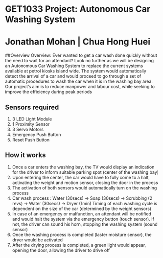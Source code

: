 # GET1033 Project: Autonomous Car Washing System 

 # Jonathan Mohan | Chua Hong Huei
 
 ##Overview
 Overview: Ever wanted to get a car wash done quickly without the need to wait for an attendant? 
 Look no further as we will be designing an Autonomous Car Washing System to replace the current systems available at petrol kiosks island wide. 
 The system would automatically detect the arrival of a car and would proceed to go through a set of automatic procedures to wash the car when it is in the washing bay area. 
 Our project’s aim is to reduce manpower and labour cost, while seeking to improve the efficiency during peak periods 
 
 ## Sensors required
1.	3 LED Light Module 
2.	1 Proximity Sensor
3.	3 Servo Motors 
4.	Emergency Push Button 
5.	Reset Push Button


## How it works
1. Once a car enters the washing bay, the TV would display an indication for the driver to inform suitable parking spot (center of the washing bay)
2. Upon entering the center, the car would have to fully come to a halt, activating the weight and motion sensor, closing the door in the process
3. The activation of both sensors would automatically turn on the washing process
4. Car wash process : Water (30secs) -> Soap (30secs) -> Scrubbing (2 revs) -> Water (30secs) -> Dryer (1min)
Timing of each washing cycle is dependent on the size of the car (determined by the weight sensors)
5. In case of an emergency or malfunction, an attendant will be notified and would halt the system via the emergency button (touch sensor). If not, the driver can sound his horn, stopping the washing system (sound sensor)
6. Once the washing process is completed (laster moisture sensor), the dryer would be activated
7. After the drying process is completed, a green light would appear, opening the door, allowing the driver to drive off
